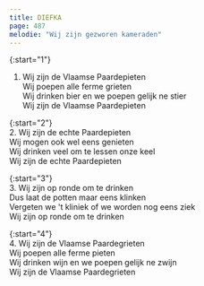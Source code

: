 ```yaml
---
title: DIEFKA
page: 487
melodie: "Wij zijn gezworen kameraden"
---  
```


{:start="1"}  
1. Wij zijn de Vlaamse Paardepieten  
Wij poepen alle ferme grieten  
Wij drinken bier en we poepen gelijk ne stier  
Wij zijn de Vlaamse Paardepieten  


{:start="2"}  
2. Wij zijn de echte Paardepieten  
Wij mogen ook wel eens genieten  
Wij drinken veel om te lessen onze keel  
Wij zijn de echte Paardepieten  


{:start="3"}  
3. Wij zijn op ronde om te drinken  
Dus laat de potten maar eens klinken  
Vergeten we 't kliniek of we worden nog eens ziek  
Wij zijn op ronde om te drinken  


{:start="4"}  
4. Wij zijn de Vlaamse Paardegrieten  
Wij poepen alle ferme pieten  
Wij drinken wijn en we poepen gelijk ne zwijn  
Wij zijn de Vlaamse Paardegrieten  